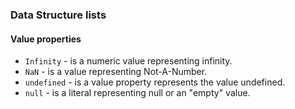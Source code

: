 ### Data Structure lists

#### Value properties
 * `Infinity` - is a numeric value representing infinity.
 * `NaN` - is a value representing Not-A-Number.
 * `undefined` - is a value property represents the value undefined.
 * `null` - is a literal representing null or an "empty" value.
